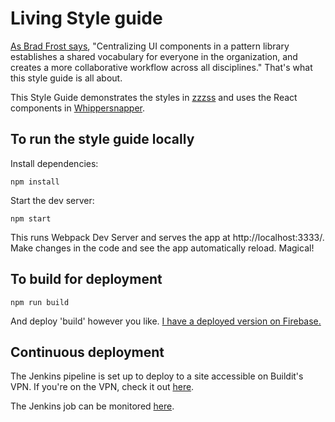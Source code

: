 # Living Style guide

[As Brad Frost says](http://atomicdesign.bradfrost.com/chapter-4/#pitching-patterns), "Centralizing UI components in a pattern library establishes a shared vocabulary for everyone in the organization, and creates a more collaborative workflow across all disciplines." That's what this style guide is all about.

This Style Guide demonstrates the styles in [zzzss](https://www.npmjs.com/package/zzzss) and uses the React components in [Whippersnapper](https://www.npmjs.com/package/whippersnapper).

## To run the style guide locally
Install dependencies:
```
npm install
```

Start the dev server:
```
npm start
```
This runs Webpack Dev Server and serves the app at http://localhost:3333/. Make changes in the code and see the app automatically reload. Magical!


## To build for deployment
```
npm run build
```

And deploy 'build' however you like. [I have a deployed version on Firebase.](https://living-style-guide.firebaseapp.com/)

## Continuous deployment
The Jenkins pipeline is set up to deploy to a site accessible on Buildit's VPN. If you're on the VPN, check it out [here](http://style-guide.riglet/).

The Jenkins job can be monitored [here](http://jenkins.riglet:9000/jenkins/job/style-guide-staging-pipeline/).
